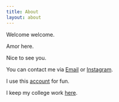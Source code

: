 ```yaml
---
title: About
layout: about
---
```


Welcome welcome. 

Amor here. 

Nice to see you. 

You can contact me via <i class="far fa-envelope"></i> [Email](mailto:amor_7303@163.com) or <i class="fab fa-instagram"></i> [Instagram](https://instagram.com/amor.the.best/).  

I use this <i class="fab fa-github"></i> [account](https://github.com/thisisamor) for fun. 

I keep my college work <i class="fab fa-github"></i> [here](https://github.com/AmorZhao). 

